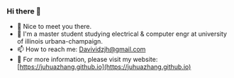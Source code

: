 ### Hi there 👋

- 🌱 Nice to meet you there.
- 🏫 I'm a master student studying electrical & computer engr at university of illinois urbana-champaign.
- 📫 How to reach me: Davividzjh@gmail.com
- 🔗 For more information, please visit my website: [https://juhuazhang.github.io](https://juhuazhang.github.io)
